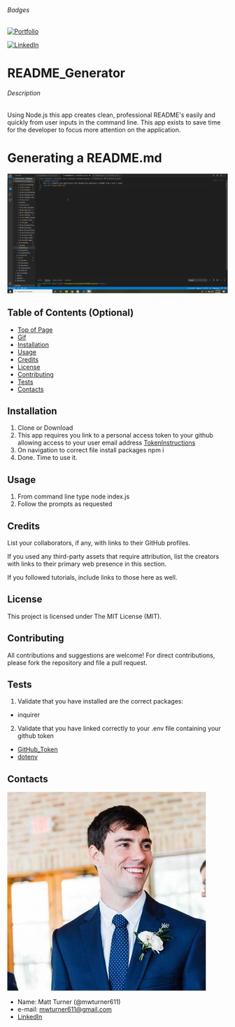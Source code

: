 ###### Badges

<a href="https://mwturner611.github.io"><img alt="Portfolio" src="https://img.shields.io/badge/-Portfolio-green"></a>

<a href="https://www.linkedin.com/in/matt-turner-ba328211a"><img alt="LinkedIn" src="https://img.shields.io/badge/-LinkedIn-blue"></a>


# README_Generator
###### Description
<p>Using Node.js this app creates clean, professional README's easily and quickly from user inputs in the command line.  This app exists to save time for the developer to focus more attention on the application.</p>

# Generating a README.md
<img src="images/demo.gif">


## Table of Contents (Optional)
* [Top of Page](#badges)
* [Gif](#description)
* [Installation](#installation)
* [Usage](#usage)
* [Credits](#credits)
* [License](#license)
* [Contributing](#contributing)
* [Tests](#tests)
* [Contacts](#contacts)

## Installation
1. Clone or Download
2. This app requires you link to a personal access token to your github allowing access to your user email address [TokenInstructions](https://help.github.com/en/github/authenticating-to-github/creating-a-personal-access-token-for-the-command-line)
3. On navigation to correct file install packages npm i
4. Done. Time to use it.

## Usage 
1. From command line type node index.js
2. Follow the prompts as requested

## Credits

List your collaborators, if any, with links to their GitHub profiles.

If you used any third-party assets that require attribution, list the creators with links to their primary web presence in this section.

If you followed tutorials, include links to those here as well.



## License
This project is licensed under The MIT License (MIT).

## Contributing
All contributions and suggestions are welcome! For direct contributions, please fork the repository and file a pull request.

## Tests
1. Validate that you have installed are the correct packages:
* inquirer
2. Validate that you have linked correctly to your .env file containing your github token
* [GitHub_Token](https://help.github.com/en/github/authenticating-to-github/creating-a-personal-access-token-for-the-command-line)
* [dotenv](https://www.npmjs.com/package/dotenv)

## Contacts
<img src="images/profile.jfif">

* Name: Matt Turner (@mwturner611)
* e-mail: mwturner611@gmail.com
* [LinkedIn](https://www.linkedin.com/in/matt-turner-ba328211a/)


